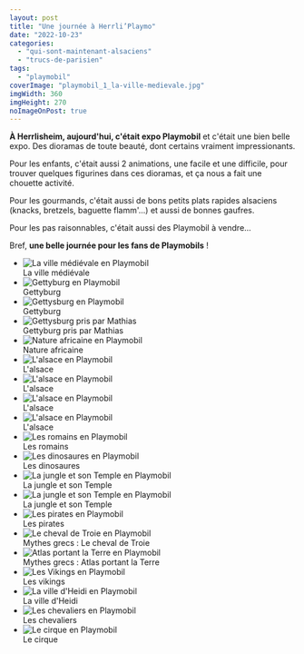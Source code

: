 ```yaml
---
layout: post
title: "Une journée à Herrli’Playmo"
date: "2022-10-23"
categories: 
  - "qui-sont-maintenant-alsaciens"
  - "trucs-de-parisien"
tags: 
  - "playmobil"
coverImage: "playmobil_1_la-ville-medievale.jpg"
imgWidth: 360
imgHeight: 270
noImageOnPost: true
---
```


<strong>À Herrlisheim, aujourd'hui, c'était expo Playmobil</strong> et c'était une bien belle expo. Des dioramas de toute beauté, dont certains vraiment impressionants.

Pour les enfants, c'était aussi 2 animations, une facile et une difficile, pour trouver quelques figurines dans ces dioramas, et ça nous a fait une chouette activité.

Pour les gourmands, c'était aussi de bons petits plats rapides alsaciens (knacks, bretzels, baguette flamm'...) et aussi de bonnes gaufres.

Pour les pas raisonnables, c'était aussi des Playmobil à vendre...

Bref, <strong>une belle journée pour les fans de Playmobils</strong>&nbsp;!

<div id="playmo" class="splide micromodal-splide" data-micromodal-title="Une journée à Herrli’Playmo">
  <div class="splide__track">
    <ul class="splide__list">
      <li class="splide__slide">
        <img src="/images/2022/10/playmobil_1_la-ville-medievale.jpg" alt="La ville médiévale en Playmobil">
        <div>La ville médiévale</div>
      </li>
      <li class="splide__slide">
        <img src="/images/2022/10/une-journee-a-herrli-playmo//playmobil_3_gettysburg.jpg" alt="Gettyburg en Playmobil">
        <div>Gettyburg</div>
      </li>
      <li class="splide__slide">
        <img src="/images/2022/10/une-journee-a-herrli-playmo//playmobil_3_gettysburg-2.jpg" alt="Gettysburg en Playmobil">
        <div>Gettyburg</div>
      </li>
      <li class="splide__slide">
        <img src="/images/2022/10/une-journee-a-herrli-playmo//playmobil_3_gettysburg-3.jpg" alt="Gettysburg pris par Mathias">
        <div>Gettyburg pris par Mathias</div>
      </li>
      <li class="splide__slide">
        <img src="/images/2022/10/une-journee-a-herrli-playmo//playmobil_2_nature.jpg" alt="Nature africaine en Playmobil">
        <div>Nature africaine</div>
      </li>
      <li class="splide__slide">
        <img src="/images/2022/10/une-journee-a-herrli-playmo//playmobil_4_alsace.jpg" alt="L'alsace en Playmobil">
        <div>L'alsace</div>
      </li>
      <li class="splide__slide">
        <img src="/images/2022/10/une-journee-a-herrli-playmo//playmobil_4_alsace-2.jpg" alt="L'alsace en Playmobil">
        <div>L'alsace</div>
      </li>
      <li class="splide__slide">
        <img src="/images/2022/10/une-journee-a-herrli-playmo//playmobil_4_alsace-3.jpg" alt="L'alsace en Playmobil">
        <div>L'alsace</div>
      </li>
      <li class="splide__slide">
        <img src="/images/2022/10/une-journee-a-herrli-playmo//playmobil_4_alsace-4.jpg" alt="L'alsace en Playmobil">
        <div>L'alsace</div>
      </li>
      <li class="splide__slide">
        <img src="/images/2022/10/une-journee-a-herrli-playmo//playmobil_4_romains.jpg" alt="Les romains en Playmobil">
        <div>Les romains</div>
      </li>
      <li class="splide__slide">
        <img src="/images/2022/10/une-journee-a-herrli-playmo//playmobil_4_dinosaures.jpg" alt="Les dinosaures en Playmobil">
        <div>Les dinosaures</div>
      </li>
      <li class="splide__slide">
        <img src="/images/2022/10/une-journee-a-herrli-playmo//playmobil_5_jungle.jpg" alt="La jungle et son Temple en Playmobil">
        <div>La jungle et son Temple</div>
      </li>
      <li class="splide__slide">
        <img src="/images/2022/10/une-journee-a-herrli-playmo//playmobil_5_jungle-2.jpg" alt="La jungle et son Temple en Playmobil">
        <div>La jungle et son Temple</div>
      </li>
      <li class="splide__slide">
        <img src="/images/2022/10/une-journee-a-herrli-playmo//playmobil_6_pirates.jpg" alt="Les pirates en Playmobil">
        <div>Les pirates</div>
      </li>
      <li class="splide__slide">
        <img src="/images/2022/10/une-journee-a-herrli-playmo//playmobil_7_mythes-grecs-cheval-de-troie.jpg" alt="Le cheval de Troie en Playmobil">
        <div>Mythes grecs&nbsp;: Le cheval de Troie</div>
      </li>
      <li class="splide__slide">
        <img src="/images/2022/10/une-journee-a-herrli-playmo//playmobil_7_mythes-grecs-atlas.jpg" alt="Atlas portant la Terre en Playmobil">
        <div>Mythes grecs&nbsp;: Atlas portant la Terre</div>
      </li>
      <li class="splide__slide">
        <img src="/images/2022/10/une-journee-a-herrli-playmo//playmobil_8_vikings.jpg" alt="Les Vikings en Playmobil">
        <div>Les vikings</div>
      </li>
      <li class="splide__slide">
        <img src="/images/2022/10/une-journee-a-herrli-playmo//playmobil_9_heidi.jpg" alt="La ville d'Heidi en Playmobil">
        <div>La ville d'Heidi</div>
      </li>
      <li class="splide__slide">
        <img src="/images/2022/10/une-journee-a-herrli-playmo//playmobil_10_chevaliers.jpg" alt="Les chevaliers en Playmobil">
        <div>Les chevaliers</div>
      </li>
      <li class="splide__slide">
        <img src="/images/2022/10/une-journee-a-herrli-playmo//playmobil_11_cirque.jpg" alt="Le cirque en Playmobil">
        <div>Le cirque</div>
      </li>
    </ul>
  </div>
</div>